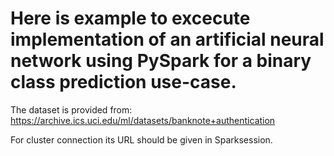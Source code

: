 # Here is example to excecute implementation of an artificial neural network using PySpark for a binary class prediction use-case.

The dataset is provided from:
https://archive.ics.uci.edu/ml/datasets/banknote+authentication

For cluster connection its URL should be given in Sparksession.
